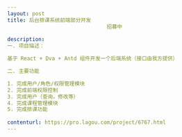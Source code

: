 ```yaml
---                
layout: post       
title: 后台排课系统前端部分开发
                                招募中
           
description: 
一. 项目描述：

基于 React + Dva + Antd 组件开发一个后端系统（接口由我方提供）

二. 主要功能

1. 完成用户/角色/权限管理模块
2. 完成前端权限控制
3. 完成用户（查询，修改等）
4. 完成课程管理模块
5. 完成排课功能
     
contenturl: https://pro.lagou.com/project/6767.html      
---                 
```

